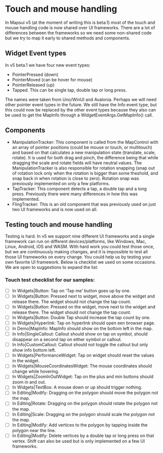 # Touch and mouse handling

In Mapsui v5 (at the moment of writing this is beta.1) most of the touch and mouse handling code is now shared over UI frameworks. There are a lot of differences between the frameworks so we need some non-shared code but we try to map it early to shared methods and components.

## Widget Event types
In v5 beta.1 we have four new event types:

- PointerPressed (down)
- PointerMoved (can be hover for mouse)
- PointerReleased (up)
- Tapped. This can be single tap, double tap or long press.

The names were taken from Uno/WinUI and Avalonia. Perhaps we will need other pointer event types in the future. We still have the Info event type, but this could now be replaced by the other event types because they also can be used to get the MapInfo through a WidgetEventArgs.GetMapInfo() call.

## Components
- ManipulationTracker: This component is called from the MapControl with an array of pointer positions (could be mouse or touch, or multitouch) and based on that calculates a new manipulation state (translate, scale, rotate). It is used for both drag and pinch, the difference being that while dragging the scale and rotate fields will have neutral values. The ManipulationTracker is also responsible for rotation snapping (snap out of rotation lock only when the rotation is bigger than some theshold, and snap back in when rotation is close to zero). Rotation snap was previously implemented on only a few platforms.
- TapTracker: This component detects a tap, a double tap and a long press. Previously there were many differences in how this was implemented.
- FlingTracker: This is an old component that was previously used on just two UI frameworks and is now used on all.

## Testing touch and mouse handling

Testing is hard. In v5 we support nine different UI frameworks and a single framework can run on different devices/platforms, like Windows, Mac, Linux, Android, iOS and WASM. With hard work you could test those once, but we are continuously making changes, and it is impossible to test all those UI frameworks on every change. You could help us by testing your own favorite UI framework. Below is checklist we used on some occasions. We are open to suggestions to expand the list:

### Touch test checklist for our samples:
- [ ] In Widgets|Button: Tap on 'Tap me' button goes up by one.
- [ ] In Widgets|Button: Pressed next to widget, move above the widget and release there. The widget should not change the tap count.
- [ ] In Widgets|Button: Pressed on the widget, move next to the widget and release there. The widget should not change the tap count.
- [ ] In Widgets|Button: Double Tap should increase the tap count by one.
- [ ] In Widgets|Hyperlink: Tap on hyperlink should open een browser page.
- [ ] In Demo|MapInfo: MapInfo should show on the bottom left in the map.
- [ ] In Info|SingleCallout: Callout should show on tap on symbol, should disappear on a second tap on either symbol or callout.
- [ ] In Info|CustomCallout: Callout should not toggle the callout but only show info bottom left.
- [ ] In Widgets|PerformanceWidget: Tap on widget should reset the values in the widget.
- [ ] In Widgets|MouseCoordinatesWidget: The mouse coordinates should change while hovering.
- [ ] In Widgets|ZoomInOutWidget: Tap on the plus and min buttons should zoom in and out.
- [ ] In Widgets|TextBox: A mouse down or up should trigger nothing.
- [ ] In Editing|Modify: Dragging on the polygon should move the polygon not the map.
- [ ] In Editing|Rotate: Dragging on the polygon should rotate the polygon not the map.
- [ ] In Editing|Scale: Dragging on the polygon should scale the polygon not the map.
- [ ] In Editing|Modify: Add vertices to the polygon by tapping inside the polygon near the line.
- [ ] In Editing|Modify: Delete vertices by a double tap or long press on that vertex. Shift can also be used but is only implemented on a few UI frameworks. 

